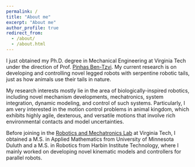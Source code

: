 ```yaml
---
permalink: /
title: "About me"
excerpt: "About me"
author_profile: true
redirect_from: 
  - /about/
  - /about.html
---
```

I just obtained my Ph.D. degree in Mechanical Engineering at Virginia Tech under the direction of Prof. [Pinhas Ben-Tzvi](http://www.rmlab.org/bt.html). My current research is on developing and controlling novel legged robots with serpentine robotic tails, just as how animals use their tails in nature.

My research interests mostly lie in the area of biologically-inspired robotics, including novel mechanism developments, mechatronics, system integration, dynamic modeling, and control of such systems. Particularly, I am very interested in the motion control problems in animal kingdom, which exhibits highly agile, dexterous, and versatile motions that involve rich environmental contacts and model uncertainties.

Before joining in the [Robotics and Mechatronics Lab](http://www.rmlab.org/) at Virginia Tech, I obtained a M.S. in Applied Mathematics from University of Minnesota Duluth and a M.S. in Robotics from Harbin Institute Technology, where I mainly worked on developing novel kinematic models and controllers for parallel robots.
